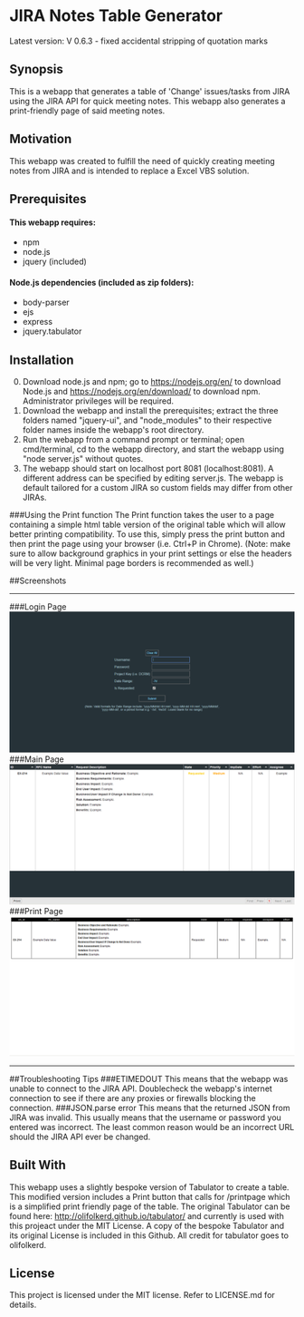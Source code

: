 # JIRA Notes Table Generator
Latest version: V 0.6.3 - fixed accidental stripping of quotation marks
## Synopsis
This is a webapp that generates a table of 'Change' issues/tasks from JIRA using the JIRA API for quick meeting notes. This webapp also generates a print-friendly page of said meeting notes.

## Motivation
This webapp was created to fulfill the need of quickly creating meeting notes from JIRA and is intended to replace a Excel VBS solution.

## Prerequisites
#### This webapp requires:
- npm
- node.js
- jquery (included)

#### Node.js dependencies (included as zip folders):
- body-parser
- ejs
- express
- jquery.tabulator

## Installation
0. Download node.js and npm; go to https://nodejs.org/en/ to download Node.js and https://nodejs.org/en/download/ to download npm. Administrator privileges will be required.
1. Download the webapp and install the prerequisites; extract the three folders named "jquery-ui", and "node_modules" to their respective folder names inside the webapp's root directory.
2. Run the webapp from a command prompt or terminal; open cmd/terminal, cd  to the webapp directory, and start the webapp using "node server.js" without quotes.
3. The webapp should start on localhost port 8081 (localhost:8081). A different address can be specified by editing server.js. The webapp is default tailored for a custom JIRA so custom fields may differ from other JIRAs.

###Using the Print function
The Print function takes the user to a page containing a simple html table version of the original table which will allow better printing compatibility. To use this, simply press the print button and then print the page using your browser (i.e. Ctrl+P in Chrome). (Note: make sure to allow background graphics in your print settings or else the headers will be very light. Minimal page borders is recommended as well.)

##Screenshots
***
###Login Page
![Login Page](https://github.com/PigwidgeonDeluxe/JIRA_notes_generator/blob/master/jira%20note%20generator%20login.png)
###Main Page
![Main Page](https://github.com/PigwidgeonDeluxe/JIRA_notes_generator/blob/master/jira%20note%20generator%20table.png)
###Print Page
![Print Page](https://github.com/PigwidgeonDeluxe/JIRA_notes_generator/blob/master/jira%20note%20generator%20print.png)
***

##Troubleshooting Tips
###ETIMEDOUT
This means that the webapp was unable to connect to the JIRA API. Doublecheck the webapp's internet connection to see if there are any proxies or firewalls blocking the connection.
###JSON.parse error
This means that the returned JSON from JIRA was invalid. This usually means that the username or password you entered was incorrect. The least common reason would be an incorrect URL should the JIRA API ever be changed.

## Built With
This webapp uses a slightly bespoke version of Tabulator to create a table. This modified version includes a Print button that calls for /printpage which is a simplified print friendly page of the table. The original Tabulator can be found here: http://olifolkerd.github.io/tabulator/ and currently is used with this projeact under the MIT License. A copy of the bespoke Tabulator and its original License is included in this Github. All credit for tabulator goes to olifolkerd.

## License
This project is licensed under the MIT license. Refer to LICENSE.md for details.
